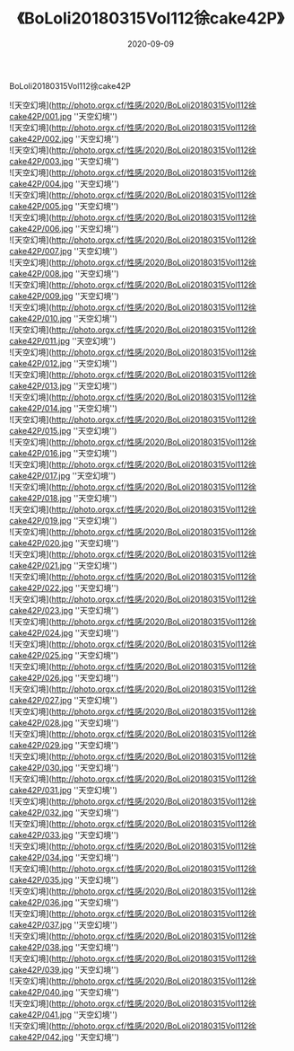 ﻿---
layout: post
title:  《BoLoli20180315Vol112徐cake42P》
date:   2020-09-09
image: http://photo.orgx.cf/性感/2020/BoLoli20180315Vol112徐cake42P/000.jpg
categories: [美女, 性感, 泳衣]
---

BoLoli20180315Vol112徐cake42P



![天空幻境](http://photo.orgx.cf/性感/2020/BoLoli20180315Vol112徐cake42P/001.jpg ''天空幻境'') <br>
![天空幻境](http://photo.orgx.cf/性感/2020/BoLoli20180315Vol112徐cake42P/002.jpg ''天空幻境'') <br>
![天空幻境](http://photo.orgx.cf/性感/2020/BoLoli20180315Vol112徐cake42P/003.jpg ''天空幻境'') <br>
![天空幻境](http://photo.orgx.cf/性感/2020/BoLoli20180315Vol112徐cake42P/004.jpg ''天空幻境'') <br>
![天空幻境](http://photo.orgx.cf/性感/2020/BoLoli20180315Vol112徐cake42P/005.jpg ''天空幻境'') <br>
![天空幻境](http://photo.orgx.cf/性感/2020/BoLoli20180315Vol112徐cake42P/006.jpg ''天空幻境'') <br>
![天空幻境](http://photo.orgx.cf/性感/2020/BoLoli20180315Vol112徐cake42P/007.jpg ''天空幻境'') <br>
![天空幻境](http://photo.orgx.cf/性感/2020/BoLoli20180315Vol112徐cake42P/008.jpg ''天空幻境'') <br>
![天空幻境](http://photo.orgx.cf/性感/2020/BoLoli20180315Vol112徐cake42P/009.jpg ''天空幻境'') <br>
![天空幻境](http://photo.orgx.cf/性感/2020/BoLoli20180315Vol112徐cake42P/010.jpg ''天空幻境'') <br>
![天空幻境](http://photo.orgx.cf/性感/2020/BoLoli20180315Vol112徐cake42P/011.jpg ''天空幻境'') <br>
![天空幻境](http://photo.orgx.cf/性感/2020/BoLoli20180315Vol112徐cake42P/012.jpg ''天空幻境'') <br>
![天空幻境](http://photo.orgx.cf/性感/2020/BoLoli20180315Vol112徐cake42P/013.jpg ''天空幻境'') <br>
![天空幻境](http://photo.orgx.cf/性感/2020/BoLoli20180315Vol112徐cake42P/014.jpg ''天空幻境'') <br>
![天空幻境](http://photo.orgx.cf/性感/2020/BoLoli20180315Vol112徐cake42P/015.jpg ''天空幻境'') <br>
![天空幻境](http://photo.orgx.cf/性感/2020/BoLoli20180315Vol112徐cake42P/016.jpg ''天空幻境'') <br>
![天空幻境](http://photo.orgx.cf/性感/2020/BoLoli20180315Vol112徐cake42P/017.jpg ''天空幻境'') <br>
![天空幻境](http://photo.orgx.cf/性感/2020/BoLoli20180315Vol112徐cake42P/018.jpg ''天空幻境'') <br>
![天空幻境](http://photo.orgx.cf/性感/2020/BoLoli20180315Vol112徐cake42P/019.jpg ''天空幻境'') <br>
![天空幻境](http://photo.orgx.cf/性感/2020/BoLoli20180315Vol112徐cake42P/020.jpg ''天空幻境'') <br>
![天空幻境](http://photo.orgx.cf/性感/2020/BoLoli20180315Vol112徐cake42P/021.jpg ''天空幻境'') <br>
![天空幻境](http://photo.orgx.cf/性感/2020/BoLoli20180315Vol112徐cake42P/022.jpg ''天空幻境'') <br>
![天空幻境](http://photo.orgx.cf/性感/2020/BoLoli20180315Vol112徐cake42P/023.jpg ''天空幻境'') <br>
![天空幻境](http://photo.orgx.cf/性感/2020/BoLoli20180315Vol112徐cake42P/024.jpg ''天空幻境'') <br>
![天空幻境](http://photo.orgx.cf/性感/2020/BoLoli20180315Vol112徐cake42P/025.jpg ''天空幻境'') <br>
![天空幻境](http://photo.orgx.cf/性感/2020/BoLoli20180315Vol112徐cake42P/026.jpg ''天空幻境'') <br>
![天空幻境](http://photo.orgx.cf/性感/2020/BoLoli20180315Vol112徐cake42P/027.jpg ''天空幻境'') <br>
![天空幻境](http://photo.orgx.cf/性感/2020/BoLoli20180315Vol112徐cake42P/028.jpg ''天空幻境'') <br>
![天空幻境](http://photo.orgx.cf/性感/2020/BoLoli20180315Vol112徐cake42P/029.jpg ''天空幻境'') <br>
![天空幻境](http://photo.orgx.cf/性感/2020/BoLoli20180315Vol112徐cake42P/030.jpg ''天空幻境'') <br>
![天空幻境](http://photo.orgx.cf/性感/2020/BoLoli20180315Vol112徐cake42P/031.jpg ''天空幻境'') <br>
![天空幻境](http://photo.orgx.cf/性感/2020/BoLoli20180315Vol112徐cake42P/032.jpg ''天空幻境'') <br>
![天空幻境](http://photo.orgx.cf/性感/2020/BoLoli20180315Vol112徐cake42P/033.jpg ''天空幻境'') <br>
![天空幻境](http://photo.orgx.cf/性感/2020/BoLoli20180315Vol112徐cake42P/034.jpg ''天空幻境'') <br>
![天空幻境](http://photo.orgx.cf/性感/2020/BoLoli20180315Vol112徐cake42P/035.jpg ''天空幻境'') <br>
![天空幻境](http://photo.orgx.cf/性感/2020/BoLoli20180315Vol112徐cake42P/036.jpg ''天空幻境'') <br>
![天空幻境](http://photo.orgx.cf/性感/2020/BoLoli20180315Vol112徐cake42P/037.jpg ''天空幻境'') <br>
![天空幻境](http://photo.orgx.cf/性感/2020/BoLoli20180315Vol112徐cake42P/038.jpg ''天空幻境'') <br>
![天空幻境](http://photo.orgx.cf/性感/2020/BoLoli20180315Vol112徐cake42P/039.jpg ''天空幻境'') <br>
![天空幻境](http://photo.orgx.cf/性感/2020/BoLoli20180315Vol112徐cake42P/040.jpg ''天空幻境'') <br>
![天空幻境](http://photo.orgx.cf/性感/2020/BoLoli20180315Vol112徐cake42P/041.jpg ''天空幻境'') <br>
![天空幻境](http://photo.orgx.cf/性感/2020/BoLoli20180315Vol112徐cake42P/042.jpg ''天空幻境'') <br>